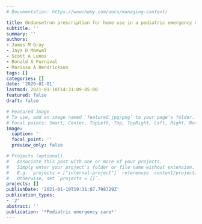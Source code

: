 ```yaml
---
# Documentation: https://wowchemy.com/docs/managing-content/

title: Ondansetron prescription for home use in a pediatric emergency department
subtitle: ''
summary: ''
authors:
- James M Gray
- Jaya D Maewal
- Scott A Lunos
- Ronald A Furnival
- Marissa A Hendrickson
tags: []
categories: []
date: '2020-01-01'
lastmod: 2021-01-10T14:31:09-05:00
featured: false
draft: false

# Featured image
# To use, add an image named `featured.jpg/png` to your page's folder.
# Focal points: Smart, Center, TopLeft, Top, TopRight, Left, Right, BottomLeft, Bottom, BottomRight.
image:
  caption: ''
  focal_point: ''
  preview_only: false

# Projects (optional).
#   Associate this post with one or more of your projects.
#   Simply enter your project's folder or file name without extension.
#   E.g. `projects = ["internal-project"]` references `content/project/deep-learning/index.md`.
#   Otherwise, set `projects = []`.
projects: []
publishDate: '2021-01-10T19:31:07.798729Z'
publication_types:
- '2'
abstract: ''
publication: '*Pediatric emergency care*'
---
```

